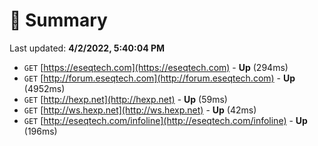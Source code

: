 # 📖 Summary
Last updated: **4/2/2022, 5:40:04 PM**

- `GET` [https://eseqtech.com](https://eseqtech.com) - **Up** (294ms)
- `GET` [http://forum.eseqtech.com](http://forum.eseqtech.com) - **Up** (4952ms)
- `GET` [http://hexp.net](http://hexp.net) - **Up** (59ms)
- `GET` [http://ws.hexp.net](http://ws.hexp.net) - **Up** (42ms)
- `GET` [http://eseqtech.com/infoline](http://eseqtech.com/infoline) - **Up** (196ms)
